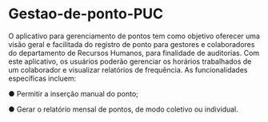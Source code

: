 # Gestao-de-ponto-PUC
O aplicativo para gerenciamento de pontos tem como objetivo oferecer uma visão geral e facilitada do registro de ponto para gestores e colaboradores do departamento de Recursos Humanos, para finalidade de auditorias. Com este aplicativo, os usuários poderão gerenciar os horários trabalhados de um colaborador e visualizar relatórios de frequência. As funcionalidades específicas incluem:

● Permitir a inserção manual do ponto;

● Gerar o relatório mensal de pontos, de modo coletivo ou individual.
